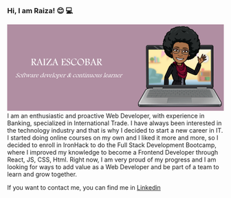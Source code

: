 ### Hi, I am Raiza! :blush: :computer:
<img src="https://github.com/RaizaEscobar/RaizaEscobar/blob/main/gitHubAvatar.png" alt="avatar header"/>
I am an enthusiastic and proactive Web Developer, with experience in Banking, specialized in International Trade. I have always been interested in the technology industry and that is why I decided to start a new career in IT. I started doing online courses on my own and I liked it more and more, so I decided to enroll in IronHack to do the Full Stack Development Bootcamp, where I improved my knowledge to become a Frontend Developer through React, JS, CSS, Html. Right now, I am very proud of my progress and I am looking for ways to add value as a Web Developer and be part of a team to learn and grow together.

If you want to contact me, you can find me in <a href="https://www.linkedin.com/in/raizaescobar/">Linkedin</a>
<!--
**RaizaEscobar/RaizaEscobar** is a ✨ _special_ ✨ repository because its `README.md` (this file) appears on your GitHub profile.

Here are some ideas to get you started:

- 🔭 I’m currently working on ...
- 🌱 I’m currently learning ...
- 👯 I’m looking to collaborate on ...
- 🤔 I’m looking for help with ...
- 💬 Ask me about ...
- 📫 How to reach me: ...
- 😄 Pronouns: ...
- ⚡ Fun fact: ...
-->
